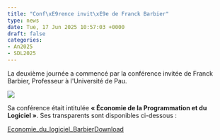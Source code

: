 ```yaml
---
title: "Conf\xE9rence invit\xE9e de Franck Barbier"
type: news
date: Tue, 17 Jun 2025 10:57:03 +0000
draft: false
categories:
- An2025
- SDL2025
---
```


La deuxième journée a commencé par la conférence invitée de Franck Barbier, Professeur à l'Université de Pau. 

![](https://gdr-gpl.cnrs.fr/wp-content/uploads/2025/06/GPL25_Barbier1.jpg)

Sa conférence était intitulée **« Économie de la Programmation et du Logiciel »**. Ses transparents sont disponibles ci-dessous :

[Economie_du_logiciel_Barbier](https://gdr-gpl.cnrs.fr/wp-content/uploads/2025/06/Economie_du_logiciel_Barbier.pdf)[Download](https://gdr-gpl.cnrs.fr/wp-content/uploads/2025/06/Economie_du_logiciel_Barbier.pdf)
